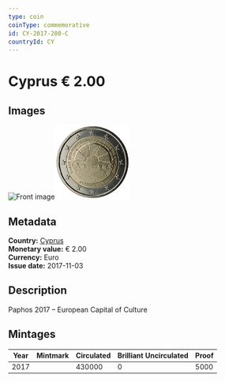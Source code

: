 ```yaml
---
type: coin
coinType: commemorative
id: CY-2017-200-C
countryId: CY
---
```


# Cyprus € 2.00

## Images

<img src="../../Images/common-2007-200.webp" height="150" alt="Front image"><img src="Images/CY-2017-200.webp" height="150" alt="Back image">

## Metadata

**Country:** [Cyprus](../../Countries/Cyprus/index.md)\
**Monetary value:** € 2.00\
**Currency:** Euro\
**Issue date:** 2017-11-03

## Description

Paphos 2017 – European Capital of Culture

## Mintages

| Year | Mintmark | Circulated | Brilliant Uncirculated | Proof |
| ---- | -------- | ---------- | ---------------------- | ----- |
| 2017 |          | 430000     | 0                      | 5000  |
